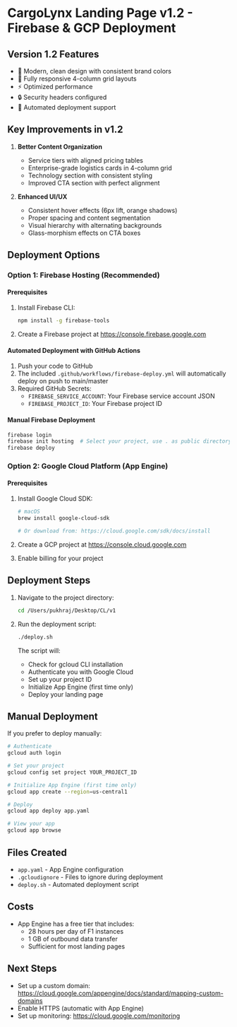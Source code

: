 # CargoLynx Landing Page v1.2 - Firebase & GCP Deployment

## Version 1.2 Features

- 🎨 Modern, clean design with consistent brand colors
- 📱 Fully responsive 4-column grid layouts
- ⚡ Optimized performance
- 🔒 Security headers configured
- 🚀 Automated deployment support

## Key Improvements in v1.2

1. **Better Content Organization**
   - Service tiers with aligned pricing tables
   - Enterprise-grade logistics cards in 4-column grid
   - Technology section with consistent styling
   - Improved CTA section with perfect alignment

2. **Enhanced UI/UX**
   - Consistent hover effects (6px lift, orange shadows)
   - Proper spacing and content segmentation
   - Visual hierarchy with alternating backgrounds
   - Glass-morphism effects on CTA boxes

## Deployment Options

### Option 1: Firebase Hosting (Recommended)

#### Prerequisites
1. Install Firebase CLI:
   ```bash
   npm install -g firebase-tools
   ```

2. Create a Firebase project at https://console.firebase.google.com

#### Automated Deployment with GitHub Actions

1. Push your code to GitHub
2. The included `.github/workflows/firebase-deploy.yml` will automatically deploy on push to main/master
3. Required GitHub Secrets:
   - `FIREBASE_SERVICE_ACCOUNT`: Your Firebase service account JSON
   - `FIREBASE_PROJECT_ID`: Your Firebase project ID

#### Manual Firebase Deployment
```bash
firebase login
firebase init hosting  # Select your project, use . as public directory
firebase deploy
```

### Option 2: Google Cloud Platform (App Engine)

#### Prerequisites
1. Install Google Cloud SDK:
   ```bash
   # macOS
   brew install google-cloud-sdk
   
   # Or download from: https://cloud.google.com/sdk/docs/install
   ```

2. Create a GCP project at https://console.cloud.google.com

3. Enable billing for your project

## Deployment Steps

1. Navigate to the project directory:
   ```bash
   cd /Users/pukhraj/Desktop/CL/v1
   ```

2. Run the deployment script:
   ```bash
   ./deploy.sh
   ```

   The script will:
   - Check for gcloud CLI installation
   - Authenticate you with Google Cloud
   - Set up your project ID
   - Initialize App Engine (first time only)
   - Deploy your landing page

## Manual Deployment

If you prefer to deploy manually:

```bash
# Authenticate
gcloud auth login

# Set your project
gcloud config set project YOUR_PROJECT_ID

# Initialize App Engine (first time only)
gcloud app create --region=us-central1

# Deploy
gcloud app deploy app.yaml

# View your app
gcloud app browse
```

## Files Created

- `app.yaml` - App Engine configuration
- `.gcloudignore` - Files to ignore during deployment
- `deploy.sh` - Automated deployment script

## Costs

- App Engine has a free tier that includes:
  - 28 hours per day of F1 instances
  - 1 GB of outbound data transfer
  - Sufficient for most landing pages

## Next Steps

- Set up a custom domain: https://cloud.google.com/appengine/docs/standard/mapping-custom-domains
- Enable HTTPS (automatic with App Engine)
- Set up monitoring: https://cloud.google.com/monitoring